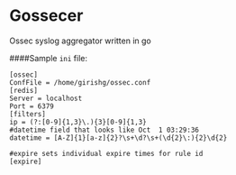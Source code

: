 # Gossecer
Ossec syslog aggregator written in go

####Sample `ini` file:

```
[ossec]
ConfFile = /home/girishg/ossec.conf
[redis]
Server = localhost
Port = 6379
[filters]
ip = (?:[0-9]{1,3}\.){3}[0-9]{1,3}
#datetime field that looks like Oct  1 03:29:36
datetime = [A-Z]{1}[a-z]{2}?\s+\d?\s+(\d{2}\:){2}\d{2}

#expire sets individual expire times for rule id
[expire]

```